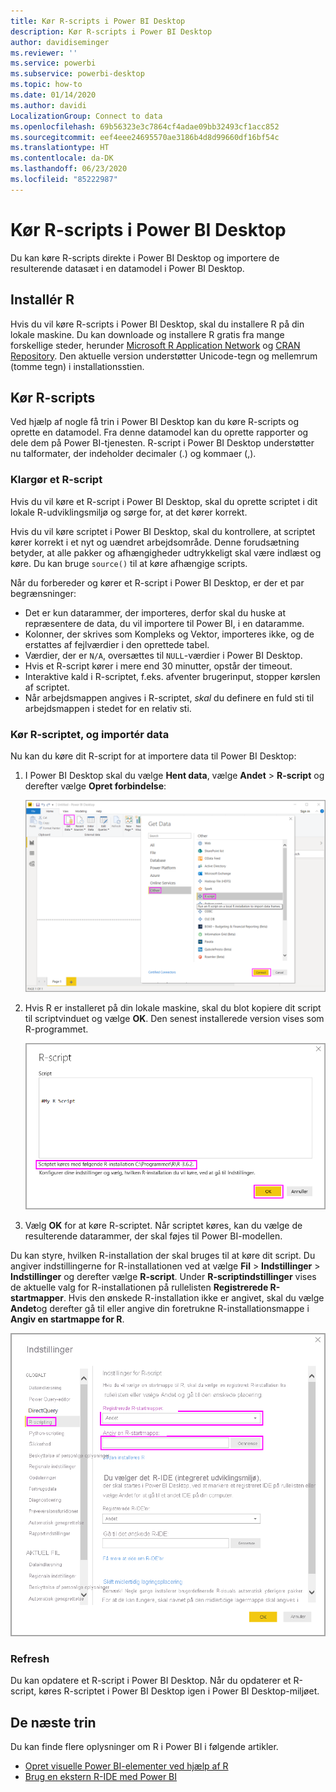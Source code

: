 ```yaml
---
title: Kør R-scripts i Power BI Desktop
description: Kør R-scripts i Power BI Desktop
author: davidiseminger
ms.reviewer: ''
ms.service: powerbi
ms.subservice: powerbi-desktop
ms.topic: how-to
ms.date: 01/14/2020
ms.author: davidi
LocalizationGroup: Connect to data
ms.openlocfilehash: 69b56323e3c7864cf4adae09bb32493cf1acc852
ms.sourcegitcommit: eef4eee24695570ae3186b4d8d99660df16bf54c
ms.translationtype: HT
ms.contentlocale: da-DK
ms.lasthandoff: 06/23/2020
ms.locfileid: "85222987"
---
```

# <a name="run-r-scripts-in-power-bi-desktop"></a>Kør R-scripts i Power BI Desktop

Du kan køre R-scripts direkte i Power BI Desktop og importere de resulterende datasæt i en datamodel i Power BI Desktop.

## <a name="install-r"></a>Installér R

Hvis du vil køre R-scripts i Power BI Desktop, skal du installere R på din lokale maskine. Du kan downloade og installere R gratis fra mange forskellige steder, herunder [Microsoft R Application Network](https://mran.revolutionanalytics.com/download/) og [CRAN Repository](https://cran.r-project.org/bin/windows/base/). Den aktuelle version understøtter Unicode-tegn og mellemrum (tomme tegn) i installationsstien.

## <a name="run-r-scripts"></a>Kør R-scripts

Ved hjælp af nogle få trin i Power BI Desktop kan du køre R-scripts og oprette en datamodel. Fra denne datamodel kan du oprette rapporter og dele dem på Power BI-tjenesten. R-script i Power BI Desktop understøtter nu talformater, der indeholder decimaler (.) og kommaer (,).

### <a name="prepare-an-r-script"></a>Klargør et R-script

Hvis du vil køre et R-script i Power BI Desktop, skal du oprette scriptet i dit lokale R-udviklingsmiljø og sørge for, at det kører korrekt.

Hvis du vil køre scriptet i Power BI Desktop, skal du kontrollere, at scriptet kører korrekt i et nyt og uændret arbejdsområde. Denne forudsætning betyder, at alle pakker og afhængigheder udtrykkeligt skal være indlæst og køre. Du kan bruge `source()` til at køre afhængige scripts.

Når du forbereder og kører et R-script i Power BI Desktop, er der et par begrænsninger:

* Det er kun datarammer, der importeres, derfor skal du huske at repræsentere de data, du vil importere til Power BI, i en dataramme.
* Kolonner, der skrives som Kompleks og Vektor, importeres ikke, og de erstattes af fejlværdier i den oprettede tabel.
* Værdier, der er `N/A`, oversættes til `NULL`-værdier i Power BI Desktop.
* Hvis et R-script kører i mere end 30 minutter, opstår der timeout.
* Interaktive kald i R-scriptet, f.eks. afventer brugerinput, stopper kørslen af scriptet.
* Når arbejdsmappen angives i R-scriptet, *skal* du definere en fuld sti til arbejdsmappen i stedet for en relativ sti.

### <a name="run-your-r-script-and-import-data"></a>Kør R-scriptet, og importér data

Nu kan du køre dit R-script for at importere data til Power BI Desktop:

1. I Power BI Desktop skal du vælge **Hent data**, vælge **Andet** > **R-script** og derefter vælge **Opret forbindelse**:

    ![Opret forbindelse til R-script, kategori Andet, dialogboksen Hent data, Power BI Desktop](media/desktop-r-scripts/r-scripts-1.png)

2. Hvis R er installeret på din lokale maskine, skal du blot kopiere dit script til scriptvinduet og vælge **OK**. Den senest installerede version vises som R-programmet.

    ![Dialogboksen R-script, Power BI Desktop](media/desktop-r-scripts/r-scripts-2.png)

3. Vælg **OK** for at køre R-scriptet. Når scriptet køres, kan du vælge de resulterende datarammer, der skal føjes til Power BI-modellen.

Du kan styre, hvilken R-installation der skal bruges til at køre dit script. Du angiver indstillingerne for R-installationen ved at vælge **Fil** > **Indstillinger** > **Indstillinger** og derefter vælge **R-script**. Under **R-scriptindstillinger** vises de aktuelle valg for R-installationen på rullelisten **Registrerede R-startmapper**. Hvis den ønskede R-installation ikke er angivet, skal du vælge **Andet**og derefter gå til eller angive din foretrukne R-installationsmappe i **Angiv en startmappe for R**.

![Indstillinger for R-script, dialogboksen Indstillinger, Power BI Desktop](media/desktop-r-scripts/r-scripts-4.png)

### <a name="refresh"></a>Refresh

Du kan opdatere et R-script i Power BI Desktop. Når du opdaterer et R-script, køres R-scriptet i Power BI Desktop igen i Power BI Desktop-miljøet.

## <a name="next-steps"></a>De næste trin

Du kan finde flere oplysninger om R i Power BI i følgende artikler.

* [Opret visuelle Power BI-elementer ved hjælp af R](../create-reports/desktop-r-visuals.md)
* [Brug en ekstern R-IDE med Power BI](desktop-r-ide.md)
